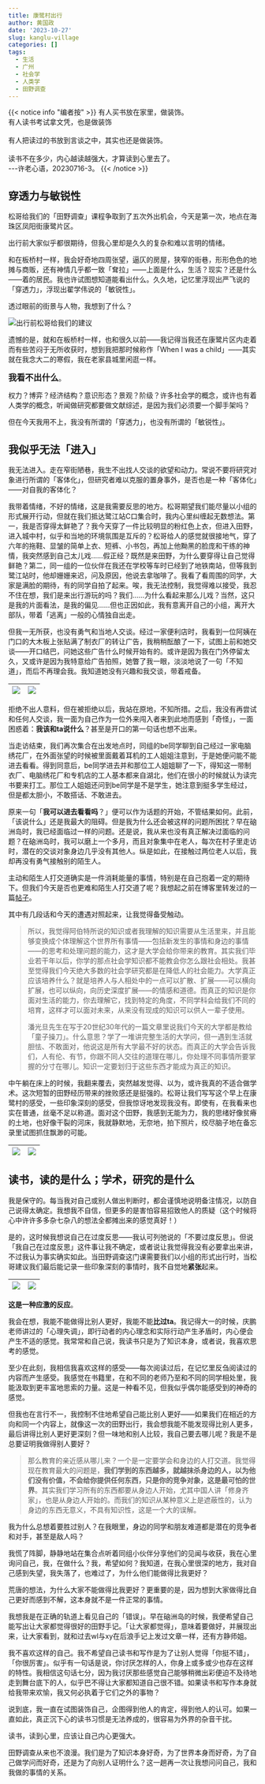```yaml
---
title: 康鹭村出行
author: 黄国政
date: '2023-10-27'
slug: kanglu-village
categories: []
tags:
  - 生活
  - 广州
  - 社会学
  - 人类学
  - 田野调查
---
```


<!--more-->

{{< notice info "编者按" >}}
有人买书放在家里，做装饰。<br>
有人读书考试拿文凭，也是做装饰<br>  
有人把读过的书放到言谈之中，其实也还是做装饰。<br>  
读书不在多少，内心越读越强大，才算读到心里去了。<br>
---许老心语，20230716-3。
{{< /notice >}}

## 穿透力与敏锐性

松哥给我们的「田野调查」课程争取到了五次外出机会，今天是第一次，地点在海珠区凤阳街康鹭片区。

出行前大家似乎都很期待，但我心里却是久久的复杂和难以言明的情绪。

和在板桥村一样，我会好奇地四周张望，逼仄的房屋，狭窄的街巷，形形色色的地摊与商贩，还有神情几乎都一致「耷拉」——上面是什么，生活？现实？还是什么——着的居民。我也许试图想知道能看出什么。久久地，记忆里浮现出严飞说的「穿透力」，浮现出翟学伟说的「敏锐性」。

透过眼前的街景与人物，我想到了什么？

![出行前松哥给我们的建议](https://cdn.jsdelivr.net/gh/residualsun1/blog-static/images/2023/10/10-27-out-plan.jpg)

遗憾的是，就和在板桥村一样，也和很久以前——我记得当我还在康鹭片区内走着而有些苦闷于无所收获时，想到我把那时候称作「When I was a child」——其实就在我念大二的寒假，我在老家县城里闲逛一样。

<span style="font-size:17px;">**我看不出什么**</span>。

权力？博弈？经济结构？意识形态？景观？阶级？许多社会学的概念，或许也有着人类学的概念，听闻做研究都要做文献综述，是因为我们必须要一个脚手架吗？

但在今天我用不上，我没有所谓的「穿透力」，也没有所谓的「敏锐性」。

## 我似乎无法「进入」

我无法进入。走在窄街陋巷，我生不出找人交谈的欲望和动力。常说不要将研究对象进行所谓的「客体化」，但研究者难以克服的置身事外，是否也是一种「客体化」——对自我的客体化？

我带着情绪，不好的情绪，这是我需要反思的地方。松哥期望我们能尽量以小组的形式展开行动，但就在我们抵达鹭江站C口集合时，我内心里纠缠起无数想法。第一，我是否穿得太鲜艳了？我今天穿了一件比较明显的粉红色上衣，但进入田野，进入城中村，似乎和当地的环境氛围是互斥的？松哥给人的感觉就很接地气，穿了六年的拖鞋、显皱的简单上衣、短裤、小书包，再加上他黝黑的脸庞和干练的神情，我突然感到自己太儿戏……假正经？既然是来田野，为什么要穿得让自己觉得鲜艳？第二，同一组的一位伙伴在我还在学校等车时已经到了地铁南站，但等我到鹭江站时，他却姗姗来迟，问及原因，他说去拿咖啡了。我看了看周围的同学，大家是满脸的期待，有的同学自拍了起来。唉，我无法控制，我觉得难以接受，我忍不住在想，我们是来出行游玩的吗？我们……为什么看起来那么儿戏？当然，这只是我的片面看法，是我的偏见……但也正因如此，我有意离开自己的小组，离开大部队，带着「逃离」一般的心情独自出走。

但我一无所获，也没有勇气和当地人交谈。经过一家便利店时，我看到一位阿姨在门口的大木板上张贴满了制衣厂的转让广告，我稍稍酝酿了一下，试图上前和她交谈——开口结巴，问她这些广告什么时候开始有的。或许是因为我在门外停留太久，又或许是因为我特意给广告拍照，她瞥了我一眼，淡淡地说了一句「不知道」，而后不再理会我。我知道她没有兴趣和我交谈，带着戒备。

|![](https://cdn.jsdelivr.net/gh/residualsun1/blog-static/images/2023/10/10-27-advertise1.jpg)|![](https://cdn.jsdelivr.net/gh/residualsun1/blog-static/images/2023/10/10-27-advertise2.jpg)|
|:-:|:-:|

拒绝不出人意料，但在被拒绝以后，我站在原地，不知所措。之后，我没有再尝试和任何人交谈，我一面为自己作为一位外来闯入者来到此地而感到「奇怪」，一面困惑着：**我该和ta说什么**？甚至是开口的第一句话也想不出来。

当走访结束，我们再次集合在出发地点时，同组的be同学聊到自己经过一家电脑绣花厂，在外面张望的时候被里面戴着耳机的工人姐姐注意到，于是她便问能不能进去看看。得到同意后，be同学进去并和那位工人姐姐聊了一下，得知这一带制衣厂、电脑绣花厂和专机店的工人基本都来自湖北，他们在很小的时候就认为读完书要来打工。那位工人姐姐还问到be同学是不是学生，她注意到挺多学生经过，但是都太胆小，不敢搭话、不敢进去。

原来一句「**我可以进去看看吗**？」便可以作为话题的开始，不管结果如何。此前，「该说什么」还是我最大的阻碍。但是我为什么还会被这样的问题所困扰？早在硇洲岛时，我已经面临过一样的问题。还是说，我从来也没有真正解决过面临的问题？在硇洲岛时，我可以磨上一个多月，而且对象集中在老人，每次在村子里走访时，潜在的交谈对象身边几乎没有其他人。纵是如此，在接触过两位老人以后，我却再没有勇气接触别的陌生人。

主动和陌生人打交道确实是一件消耗能量的事情，特别是在自己抱着一定的期待下。但我们今天是否也更难和陌生人打交道了呢？我想起之前在博客里转发过的一篇[帖子](https://guozheng.rbind.io/posts/2023/08/real-education/)。

其中有几段话和今天的遭遇对照起来，让我觉得备受触动。

> 所以，我觉得阿伯特所说的知识或者我理解的知识需要从生活里来，并且能够变换成个体理解这个世界所有事情——包括新发生的事情和身边的事情——的思考和处理问题的能力，这才是大学会给你带来的教育。其实我们毕业若干年以后，你学的那点社会学知识都不能教会你怎么跟社会相处。我甚至觉得我们今天绝大多数的社会学研究都是在降低人的社会能力。大学真正应该培养什么？就是培养人与人相处中的一点可以扩散、扩展——可以横向扩展，也可以纵向，向历史深度扩展——的情感和道德。而真正的知识是你面对生活的能力，你去理解它，找到特定的角度，不同学科会给我们不同的培育，这样才可以面对未来，从来没有现成的知识可以供人一辈子使用。
>
> 潘光旦先生在写于20世纪30年代的一篇文章里说我们今天的大学都是教给「童子操刀」。什么意思？学了一堆讲完整生活的大学问，但一遇到生活就胆怯、不敢面对，他说这是所有大学最不好的状态。而真正的大学会告诉我们，人有伦、有节，你跟不同人交往的道理在哪儿，你处理不同事情所要掌握的分寸在哪儿。知识一定要划归于这些东西才能成为真正的知识。

中午躺在床上的时候，我翻来覆去，突然越发觉得、以为，或许我真的不适合做学术。这次短暂的田野经历带来的挫败感还是挺强的。松哥让我们写写这个早上在康鹭村的感受，一些印象深刻的感受，但我惊讶地发现我没有。即使有，在我看来也实在普通，丝毫不足以称道。面对这个田野，我感到无能为力，我的思绪好像贫瘠的土地，也好像干裂的河床，我就静默地，无奈地，拍下照片，绞尽脑子地在备忘录里试图抓住飘渺的可能。

|![](https://cdn.jsdelivr.net/gh/residualsun1/blog-static/images/2023/10/10-27-beiwanglu1.jpg)|![](https://cdn.jsdelivr.net/gh/residualsun1/blog-static/images/2023/10/10-27-beiwanglu2.jpg)|
|:-:|:-:|

## 读书，读的是什么；学术，研究的是什么

我是保守的。每当我对自己或别人做出判断时，都会谨慎地说明备注情况，以防自己说得太确定。我想我不自信，但更多的是害怕容易招致他人的质疑（这个时候将心中许许多多杂七杂八的想法全都摊出来的感觉真好！）

是的，这时候我想说自己在过度反思——我认可列弛说的「不要过度反思」。但说「我自己在过度反思」这件事让我不确定，或者说让我觉得我没有必要拿出来讲，不过我认为事实确实如此。当田野调查这门课需要我们以小组的形式出行时，当松哥建议我们最后能记录一些印象深刻的事情时，我不自觉地**紧张**起来。

|![](https://cdn.jsdelivr.net/gh/residualsun1/blog-static/images/2023/10/10-27-advise1.jpg)|![](https://cdn.jsdelivr.net/gh/residualsun1/blog-static/images/2023/10/10-27-advise2.jpg)|
|:-:|:-:|

**这是一种应激的反应**。

我会在想，我能不能做得比别人更好，我能不能**比过ta**。我记得大一的时候，庆鹏老师讲过的「心理失调」，即行动者的内心理念和实际行动产生矛盾时，内心便会产生不适的感觉。我常常和自己说，我读书只是为了知识本身，或者说，我喜欢思考的感觉。

至少在此刻，我相信我喜欢这样的感受——每次阅读过后，在记忆里反刍阅读过的内容而产生感受。我感觉在书籍里，在和不同的老师乃至和不同的同学相处里，我能汲取到更丰富地思索的力量。这是一种看不见，但我似乎偶尔能感受到的神奇的感觉。

但我也在言行不一，我控制不住地希望自己能比别人更好——如果我们在相近的方向和同一个内容上，就像这一次的田野出行，我会想我能不能发现得比别人更多，最后讲得比别人更好更深刻？但一味地和别人比较，我自己要去哪儿呢？我是不是总要证明我做得别人要好？

> 那么教育的亲近感从哪儿来？一个是一定要学会和身边的人打交道。我觉得现在教育最大的问题是，**我们学到的东西越多，就越抹杀身边的人，以为他们没有价值，不会给你提供任何东西，只是你的竞争对象，这是最可怕的世界**。其实我们学习所有的东西都要从身边人开始，尤其中国人讲「修身齐家」，也是从身边人开始的。而我们的知识从某种意义上是遮蔽性的，认为身边的东西无意义，不具有知识性，这是一个大的误解。

我为什么总想着要胜过别人？在我眼里，身边的同学和朋友难道都是潜在的竞争者和对手，甚至是敌人吗？

我慌了阵脚，静静地站在集合点听着同组小伙伴分享他们的见闻与收获，我在心里询问自己，我，在做什么？我，希望如何？我知道，在我心里很深的地方，我对自己感到失望，我失落了，也难过了，为什么他们能做得比我更好？

荒唐的想法，为什么大家不能做得比我更好？更重要的是，因为想到大家做得比自己更好而感到不解，这本身就不是一件正常的事情。

我想我是在正确的轨道上看见自己的「错误」。早在硇洲岛的时候，我便希望自己能写出让大家都觉得很好的田野手记。「让大家都觉得」，意味着要做好，并展现出来，让大家看到，就和过去wl与xy在后浪手记上发过文章一样，还有方静师姐。

我不喜欢这样的自己。我不希望自己读书和写作是为了让别人觉得「你挺不错」，「你很厉害」。似乎有一句话是说，你讨厌怎样的人，你身上或多或少也存在这样的特性。我相信这句话七分，因为我讨厌那些感觉自己能够稍微出彩便迫不及待地走到舞台底下的人，似乎巴不得让大家都知道自己很不错。如果读书和写作本身就给我带来欢愉，我又何必执着于它们之外的事物？

说到底，我一直在试图装饰自己，企图得到他人的肯定，得到他人的认可。如果一直如此，真正沉下心的读书习惯是无法养成的，很容易为外界的杂音干扰。

读书，读到心里，应该让自己内心更强大。

田野调查从来也不浪漫。我们是为了知识本身好奇，为了世界本身而好奇，为了自己做学问而好奇，还是为了向别人证明什么？这一趟再一次让我想问问自己，我和我做的事情的关系。